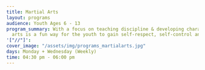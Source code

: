```yaml
---
title: Martial Arts
layout: programs
audience: Youth Ages 6 - 13
program_summary: With a focus on teaching discipline & developing character, martial
  arts is a fun way for the youth to gain self-respect, self-control and self-confidence.
'["//"]': 
cover_image: "/assets/img/programs_martialarts.jpg"
days: Monday + Wednesday (Weekly)
time: 04:30 pm - 06:00 pm
---
```


